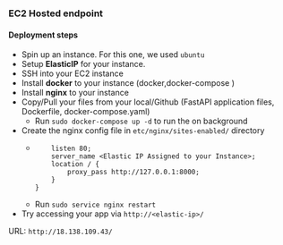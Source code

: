 ### EC2 Hosted endpoint
#### Deployment steps
  - Spin up an instance. For this one, we used `ubuntu`
  - Setup **ElasticIP** for your instance. 
  - SSH into your EC2 instance
  - Install **docker** to your instance (docker,docker-compose )
  - Install **nginx** to your instance
  - Copy/Pull your files from your local/Github (FastAPI application files, Dockerfile, docker-compose.yaml)
      - Run `sudo docker-compose up -d` to run the on background
  - Create the nginx config file in `etc/nginx/sites-enabled/` directory
      - ``` server {
            listen 80;
            server_name <Elastic IP Assigned to your Instance>;
            location / {
                proxy_pass http://127.0.0.1:8000;
            }
        }
      - Run `sudo service nginx restart`
  - Try accessing your app via `http://<elastic-ip>/`



URL: `http://18.138.109.43/`
